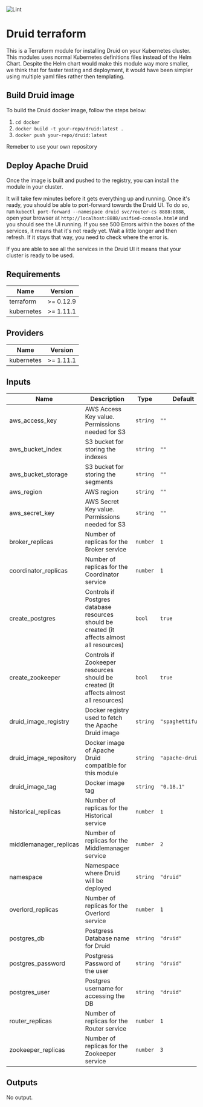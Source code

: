![Lint](https://github.com/spaghettifunk/druid-terraform/workflows/Lint/badge.svg?branch=master)

# Druid terraform

This is a Terraform module for installing Druid on your Kubernetes cluster. This modules uses normal Kubernetes definitions files instead of the Helm Chart. Despite the Helm chart would make this module way more smaller, we think that for faster testing and deployment, it would have been simpler using multiple yaml files rather then templating.

## Build Druid image

To build the Druid docker image, follow the steps below:

1. `cd docker`
2. `docker build -t your-repo/druid:latest .`
3. `docker push your-repo/druid:latest`

Remeber to use your own repository

## Deploy Apache Druid

Once the image is built and pushed to the registry, you can install the module in your cluster.

It will take few minutes before it gets everything up and running. Once it's ready, you should be able to port-forward towards the Druid UI. To do so, run `kubectl port-forward --namespace druid svc/router-cs 8888:8888`, open your browser at `http://localhost:8888/unified-console.html#` and you should see the UI running. If you see 500 Errors within the boxes of the services, it means that it's not ready yet. Wait a little longer and then refresh. If it stays that way, you need to check where the error is.

If you are able to see all the services in the Druid UI it means that your cluster is ready to be used.

## Requirements

| Name | Version |
|------|---------|
| terraform | >= 0.12.9 |
| kubernetes | >= 1.11.1 |

## Providers

| Name | Version |
|------|---------|
| kubernetes | >= 1.11.1 |

## Inputs

| Name | Description | Type | Default | Required |
|------|-------------|------|---------|:--------:|
| aws\_access\_key | AWS Access Key value. Permissions needed for S3 | `string` | `""` | no |
| aws\_bucket\_index | S3 bucket for storing the indexes | `string` | `""` | no |
| aws\_bucket\_storage | S3 bucket for storing the segments | `string` | `""` | no |
| aws\_region | AWS region | `string` | `""` | no |
| aws\_secret\_key | AWS Secret Key value. Permissions needed for S3 | `string` | `""` | no |
| broker\_replicas | Number of replicas for the Broker service | `number` | `1` | no |
| coordinator\_replicas | Number of replicas for the Coordinator service | `number` | `1` | no |
| create\_postgres | Controls if Postgres database resources should be created (it affects almost all resources) | `bool` | `true` | no |
| create\_zookeeper | Controls if Zookeeper resources should be created (it affects almost all resources) | `bool` | `true` | no |
| druid\_image\_registry | Docker registry used to fetch the Apache Druid image | `string` | `"spaghettifunk"` | no |
| druid\_image\_repository | Docker image of Apache Druid compatible for this module | `string` | `"apache-druid"` | no |
| druid\_image\_tag | Docker image tag | `string` | `"0.18.1"` | no |
| historical\_replicas | Number of replicas for the Historical service | `number` | `1` | no |
| middlemanager\_replicas | Number of replicas for the Middlemanager service | `number` | `2` | no |
| namespace | Namespace where Druid will be deployed | `string` | `"druid"` | no |
| overlord\_replicas | Number of replicas for the Overlord service | `number` | `1` | no |
| postgres\_db | Postgress Database name for Druid | `string` | `"druid"` | no |
| postgres\_password | Postgress Password of the user | `string` | `"druid"` | no |
| postgres\_user | Postgres username for accessing the DB | `string` | `"druid"` | no |
| router\_replicas | Number of replicas for the Router service | `number` | `1` | no |
| zookeeper\_replicas | Number of replicas for the Zookeeper service | `number` | `3` | no |

## Outputs

No output.